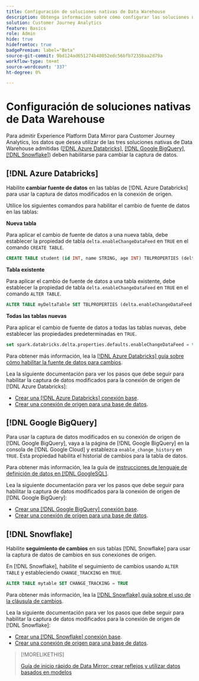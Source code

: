```yaml
---
title: Configuración de soluciones nativas de Data Warehouse
description: Obtenga información sobre cómo configurar las soluciones nativas de Data Warehouse para Experience Platform Data Mirror para Customer Journey Analytics
solution: Customer Journey Analytics
feature: Basics
role: Admin
hide: true
hidefromtoc: true
badgePremium: label="Beta"
source-git-commit: 9bd124ad651274b48052edc56bfb72358aa2d79a
workflow-type: tm+mt
source-wordcount: '337'
ht-degree: 0%

---
```


# Configuración de soluciones nativas de Data Warehouse

Para admitir Experience Platform Data Mirror para Customer Journey Analytics, los datos que desea utilizar de las tres soluciones nativas de Data Warehouse admitidas ([[!DNL Azure Databricks]](#azure-databricks), [[!DNL Google BigQuery]](#google-bigquery), [[!DNL Snowflake]](#snowflake)) deben habilitarse para cambiar la captura de datos.


## [!DNL Azure Databricks]

Habilite **cambiar fuente de datos** en las tablas de [!DNL Azure Databricks] para usar la captura de datos modificados en la conexión de origen.

Utilice los siguientes comandos para habilitar el cambio de fuente de datos en las tablas:

**Nueva tabla**

Para aplicar el cambio de fuente de datos a una nueva tabla, debe establecer la propiedad de tabla `delta.enableChangeDataFeed` en `TRUE` en el comando `CREATE TABLE`.

```sql
CREATE TABLE student (id INT, name STRING, age INT) TBLPROPERTIES (delta.enableChangeDataFeed = true)
```

**Tabla existente**

Para aplicar el cambio de fuente de datos a una tabla existente, debe establecer la propiedad de tabla `delta.enableChangeDataFeed` en `TRUE` en el comando `ALTER TABLE`.

```sql
ALTER TABLE myDeltaTable SET TBLPROPERTIES (delta.enableChangeDataFeed = true)
```

**Todas las tablas nuevas**

Para aplicar el cambio de fuente de datos a todas las tablas nuevas, debe establecer las propiedades predeterminadas en `TRUE`.

```sql
set spark.databricks.delta.properties.defaults.enableChangeDataFeed = true;
```

Para obtener más información, lea la [[!DNL Azure Databricks] guía sobre cómo habilitar la fuente de datos para cambios](https://docs.databricks.com/aws/en/delta/delta-change-data-feed#enable-change-data-feed).

Lea la siguiente documentación para ver los pasos que debe seguir para habilitar la captura de datos modificados para la conexión de origen de [!DNL Azure Databricks]:

* [Crear una [!DNL Azure Databricks] conexión base](https://experienceleague.adobe.com/es/docs/experience-platform/sources/api-tutorials/create/databases/databricks).
* [Crear una conexión de origen para una base de datos](https://experienceleague.adobe.com/es/docs/experience-platform/sources/api-tutorials/collect/database-nosql#create-a-source-connection).

## [!DNL Google BigQuery]

Para usar la captura de datos modificados en su conexión de origen de [!DNL Google BigQuery], vaya a la página de [!DNL Google BigQuery] en la consola de [!DNL Google Cloud] y establezca `enable_change_history` en `TRUE`. Esta propiedad habilita el historial de cambios para la tabla de datos.

Para obtener más información, lea la guía de [instrucciones de lenguaje de definición de datos en [!DNL GoogleSQL]](https://cloud.google.com/bigquery/docs/reference/standard-sql/data-definition-language#table_option_list).

Lea la siguiente documentación para ver los pasos que debe seguir para habilitar la captura de datos modificados para la conexión de origen de [!DNL Google BigQuery]:

* [Crear una [!DNL Google BigQuery] conexión base](https://experienceleague.adobe.com/es/docs/experience-platform/sources/api-tutorials/create/databases/bigquery).
* [Crear una conexión de origen para una base de datos](https://experienceleague.adobe.com/es/docs/experience-platform/sources/api-tutorials/collect/database-nosql#create-a-source-connection).

## [!DNL Snowflake]

Habilite **seguimiento de cambios** en sus tablas [!DNL Snowflake] para usar la captura de datos de cambios en sus conexiones de origen.

En [!DNL Snowflake], habilite el seguimiento de cambios usando `ALTER TABLE` y estableciendo `CHANGE_TRACKING` en `TRUE`.

```sql
ALTER TABLE mytable SET CHANGE_TRACKING = TRUE
```

Para obtener más información, lea la [[!DNL Snowflake] guía sobre el uso de la cláusula de cambios](https://docs.snowflake.com/en/sql-reference/constructs/changes#usage-notes).

Lea la siguiente documentación para ver los pasos que debe seguir para habilitar la captura de datos modificados para la conexión de origen de [!DNL Snowflake]:

* [Crear una [!DNL Snowflake] conexión base](https://experienceleague.adobe.com/es/docs/experience-platform/sources/api-tutorials/create/databases/snowflake).
* [Crear una conexión de origen para una base de datos](https://experienceleague.adobe.com/es/docs/experience-platform/sources/api-tutorials/collect/database-nosql#create-a-source-connection).


>[!MORELIKETHIS]
>
>[Guía de inicio rápido de Data Mirror: crear reflejos y utilizar datos basados en modelos](data-mirror.md)
>
